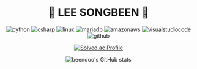 <!--
**beendoo/beendoo** is a ✨ _special_ ✨ repository because its `README.md` (this file) appears on your GitHub profile.

Here are some ideas to get you started:

- 🔭 I’m currently working on ...
- 🌱 I’m currently learning ...
- 👯 I’m looking to collaborate on ...
- 🤔 I’m looking for help with ...
- 💬 Ask me about ...
- 📫 How to reach me: ...
- 😄 Pronouns: ...
- ⚡ Fun fact: ...
-->

<div align="center">
  
  # 👾 LEE SONGBEEN 👾

  ![python](https://img.shields.io/badge/python-3776AB.svg?&style=for-the-badge&logo=python&logoColor=white)
  ![csharp](https://img.shields.io/badge/c%20sharp-512BD4.svg?&style=for-the-badge&logo=csharp&logoColor=white)
  ![linux](https://img.shields.io/badge/linux-FCC624.svg?&style=for-the-badge&logo=linux&logoColor=white)
  ![mariadb](https://img.shields.io/badge/mariadb-003545.svg?&style=for-the-badge&logo=mariadb&logoColor=white)
  ![amazonaws](https://img.shields.io/badge/amazon%20aws-232F3E.svg?&style=for-the-badge&logo=amazonawslogoColor=white)
  ![visualstudiocode](https://img.shields.io/badge/visual%20studio%20code-007ACC.svg?&style=for-the-badge&logo=visualstudiocode&logoColor=white)
  ![github](https://img.shields.io/badge/github-81717.svg?&style=for-the-badge&logo=github&logoColor=white)
  

  [![Solved.ac Profile](http://mazassumnida.wtf/api/v2/generate_badge?boj=songbeen96)](https://solved.ac/songbeen96/)

  ![beendoo's GitHub stats](https://github-readme-stats.vercel.app/api?username=beendoo&show_icons=true&theme=radical)
  
</div>

